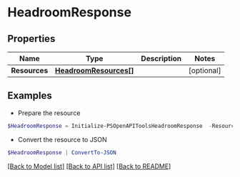 # HeadroomResponse
## Properties

Name | Type | Description | Notes
------------ | ------------- | ------------- | -------------
**Resources** | [**HeadroomResources[]**](HeadroomResources.md) |  | [optional] 

## Examples

- Prepare the resource
```powershell
$HeadroomResponse = Initialize-PSOpenAPIToolsHeadroomResponse  -Resources null
```

- Convert the resource to JSON
```powershell
$HeadroomResponse | ConvertTo-JSON
```

[[Back to Model list]](../README.md#documentation-for-models) [[Back to API list]](../README.md#documentation-for-api-endpoints) [[Back to README]](../README.md)

